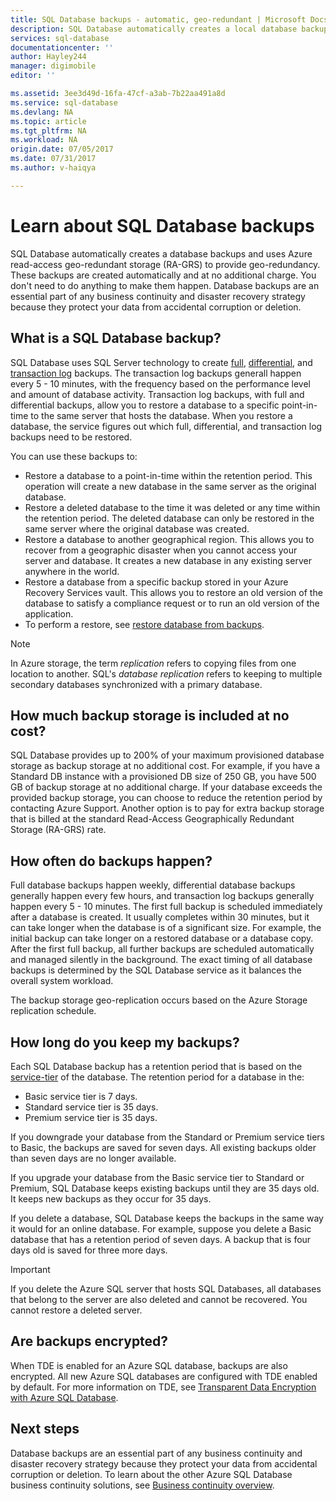 ```yaml
---
title: SQL Database backups - automatic, geo-redundant | Microsoft Docs
description: SQL Database automatically creates a local database backup every few minutes and uses Azure read-access geo-redundant storage for geo-redundancy.
services: sql-database
documentationcenter: ''
author: Hayley244
manager: digimobile
editor: ''

ms.assetid: 3ee3d49d-16fa-47cf-a3ab-7b22aa491a8d
ms.service: sql-database
ms.devlang: NA
ms.topic: article
ms.tgt_pltfrm: NA
ms.workload: NA
origin.date: 07/05/2017
ms.date: 07/31/2017
ms.author: v-haiqya

---
```

# Learn about SQL Database backups
<!------------------
This topic is annotated with TEMPLATE guidelines for FEATURE TOPICS.

Metadata guidelines

pageTitle
    60 characters or less. Includes name of the feature - primary benefit. Not the same as H1. Its 60 characters or fewer including all characters between the quotes and the Microsoft Azure site identifier.

description
    115-145 characters. Duplicate of the first sentence in the introduction. This is the abstract of the article that displays under the title when searching in Bing or Google. 

```
Example: "SQL Database automatically creates a local database backup every few minutes and uses Azure read-access geo-redundant storage for geo-redundancy."
```

TEMPLATE GUIDELINES for feature topics

The Feature Topic is a one-pager (ok, sometimes longer) that explains a capability of the product or service. It explains what the capability is and characteristics of the capability.  

It is a "learning" topic, not an action topic.

DO explain this:
    • Definition of the feature terminology.  i.e., What is a database backup?
    • Characteristics and capabilities of the feature. (How the feature works)
    • Common uses with links to overview topics that recommend when to use the feature.
    • Reference specifications (Limitations and Restrictions, Permissions, General Remarks, etc.)
    • Next Steps with links to related overviews, features, and tasks.

DON'T explain this:
    • How to steps for using the feature (Tasks)
    • How to solve business problems that incorporate the feature (Overviews)

GUIDELINES for the H1 

```
The H1 should answer the question "What is in this topic?" Write the H1 heading in conversational language and use search key words as much as possible. Since this is a learning topic, make sure the title indicates that and doesn't mislead people to think this will tell them how to do tasks.  

To help people understand this is a learning topic and not an action topic, start the title with "Learn about ... "

Heading must use an industry standard term. If your feature is a proprietary name like "Elastic database pools", use a synonym. For example:    "Learn about elastic database pools for multi-tenant databases". In this case multi-tenant database is the industry-standard term that will be an anchor for finding the topic.
```

GUIDELINES for introduction

```
The introduction is 1-2 sentences.  It is optimized for search and sets proper expectations about what to expect in the article. It should contain the top key words that you are using throughout the article.The introduction should be brief and to the point of what the feature is, what it is used for, and what's in the article. 

If the introduction is short enough, your article can pop to the top in Google Instant Answers.

In this example:
```

Sentence #1 Explains what the article will cover, which is what the feature is or does. This is also the metadata description. 
    SQL Database automatically creates a database backup every five minutes and uses Azure read-access geo-redundant storage (RA-GRS) to provide geo-redundancy. 

Sentence #2 Explains why I should care about this.  
    Database backups are an essential part of any business continuity and disaster recovery strategy because they protect your data from accidental corruption or deletion.

-------------------->

SQL Database automatically creates a database backups and uses Azure read-access geo-redundant storage (RA-GRS) to provide geo-redundancy. These backups are created automatically and at no additional charge. You don't need to do anything to make them happen. Database backups are an essential part of any business continuity and disaster recovery strategy because they protect your data from accidental corruption or deletion. 

<!-- This image needs work, so not putting it in right now.

This diagram shows SQL Database running in the US East region. It creates a database backup every five minutes, which it stores locally to Azure Read Access Geo-redundant Storage (RA-GRS). Azure uses geo-replication to copy the database backups to a paired data center in the US West region.

![geo-restore](./media/sql-database-geo-restore/geo-restore-1.png)

-->

<!---------------
GUIDELINES for the first ## H2.

```
The first ## describes what the feature encompasses and how it is used. It points to related task articles.

For consistency, being the heading with "What is ... "
```
----------------->

## What is a SQL Database backup?
<!-- 
    Explains what a SQL Database backup is and answers an important question that people want to know.
-->

<!----------------- 
    Explains first component of the backup feature
------------------>

SQL Database uses SQL Server technology to create [full](https://msdn.microsoft.com/zh-cn/library/ms186289.aspx), [differential](https://msdn.microsoft.com/zh-cn/library/ms175526.aspx), and [transaction log](https://msdn.microsoft.com/zh-cn/library/ms191429.aspx) backups. The transaction log backups generall happen every 5 - 10 minutes, with the frequency based on the performance level and amount of database activity. Transaction log backups, with full and differential backups, allow you to restore a database to a specific point-in-time to the same server that hosts the database. When you restore a database, the service figures out which full, differential, and transaction log backups need to be restored.

<!--------------- 
    Explicit list of what to do with a local backup. "Use a ..." helps people to scan the topic and find the uses quickly.
---------------->

You can use these backups to:

* Restore a database to a point-in-time within the retention period. This operation will create a new database in the same server as the original database.
* Restore a deleted database to the time it was deleted or any time within the retention period. The deleted database can only be restored in the same server where the original database was created.
* Restore a database to another geographical region. This allows you to recover from a geographic disaster when you cannot access your server and database. It creates a new database in any existing server anywhere in the world. 
* Restore a database from a specific backup stored in your Azure Recovery Services vault. This allows you to restore an old version of the database to satisfy a compliance request or to run an old version of the application.
* To perform a restore, see [restore database from backups](./sql-database-recovery-using-backups.md).

> [!NOTE]
> In Azure storage, the term *replication* refers to copying files from one location to another. SQL's *database replication* refers to keeping to multiple secondary databases synchronized with a primary database. 
> 

## How much backup storage is included at no cost?
SQL Database provides up to 200% of your maximum provisioned database storage as backup storage at no additional cost. For example, if you have a Standard DB instance with a provisioned DB size of 250 GB, you have 500 GB of backup storage at no additional charge. If your database exceeds the provided backup storage, you can choose to reduce the retention period by contacting Azure Support. Another option is to pay for extra backup storage that is billed at the standard Read-Access Geographically Redundant Storage (RA-GRS) rate. 

## How often do backups happen?
Full database backups happen weekly, differential database backups generally happen every few hours, and transaction log backups generally happen every 5 - 10 minutes. The first full backup is scheduled immediately after a database is created. It usually completes within 30 minutes, but it can take longer when the database is of a significant size. For example, the initial backup can take longer on a restored database or a database copy. After the first full backup, all further backups are scheduled automatically and managed silently in the background. The exact timing of all database backups is determined by the SQL Database service as it balances the overall system workload. 

The backup storage geo-replication occurs based on the Azure Storage replication schedule.

## How long do you keep my backups?

Each SQL Database backup has a retention period that is based on the [service-tier](./sql-database-service-tiers.md) of the database. The retention period for a database in the:

<!------------------

```
Using a list so the information is easy to find when scanning.
```
------------------->

* Basic service tier is 7 days.
* Standard service tier is 35 days.
* Premium service tier is 35 days.

If you downgrade your database from the Standard or Premium service tiers to Basic, the backups are saved for seven days. All existing backups older than seven days are no longer available. 

If you upgrade your database from the Basic service tier to Standard or Premium, SQL Database keeps existing backups until they are 35 days old. It keeps new backups as they occur for 35 days.

If you delete a database, SQL Database keeps the backups in the same way it would for an online database. For example, suppose you delete a Basic database that has a retention period of seven days. A backup that is four days old is saved for three more days.

> [!IMPORTANT]
> If you delete the Azure SQL server that hosts SQL Databases, all databases that belong to the server are also deleted and cannot be recovered. You cannot restore a deleted server.

<!------------------
## How to extend the backup retention period?
If your application requires that the backups are available for longer period of time you can extend the built-in retention period by configuring the Long-term backup retention policy for individual databases (LTR policy). This allows you to extend the built-it retention period from 35 days to up to 10 years.

Once you add the LTR policy to a database using Azure Portal or API, the weekly full database backups will be automatically copied to your own Azure Backup Service Vault. If your database is encrypted with TDE the backups are automatically encrypted at rest.  The Services Vault will automatically delete your expired backups based on their timestamp and the LTR policy.  So you don’t need to manage the backup schedule or worry about the cleanup of the old files. 
The restore API supports backups stored in the vault as long as the vault is in the same subscription as your SQL database. You can use Portal or PowerShell to access these backups.
----------------------->

<!-------------------
OPTIONAL section
## Best practices 
--------------------->

<!-------------------
OPTIONAL section
## General remarks
--------------------->

<!-------------------
OPTIONAL section
## Limitations and restrictions
--------------------->

<!-------------------
OPTIONAL section
## Metadata
--------------------->

<!-------------------
OPTIONAL section
## Performance
--------------------->

<!-------------------
OPTIONAL section
## Permissions
--------------------->

<!-------------------
OPTIONAL section
## Security
--------------------->

<!-------------------
GUIDELINES for Next Steps

```
The last section is Next Steps. Give a next step that would be relevant to the customer after they have learned about the feature and the tasks associated with it.  Perhaps point them to one or two key scenarios that use this feature.

You don't need to repeat links you have already given them.
```
--------------------->

## Are backups encrypted?

When TDE is enabled for an Azure SQL database, backups are also encrypted. All new Azure SQL databases are configured with TDE enabled by default. For more information on TDE, see [Transparent Data Encryption with Azure SQL Database](https://docs.microsoft.com/sql/relational-databases/security/encryption/transparent-data-encryption-with-azure-sql-database).

## Next steps

Database backups are an essential part of any business continuity and disaster recovery strategy because they protect your data from accidental corruption or deletion. To learn about the other Azure SQL Database business continuity solutions, see [Business continuity overview](./sql-database-business-continuity.md).